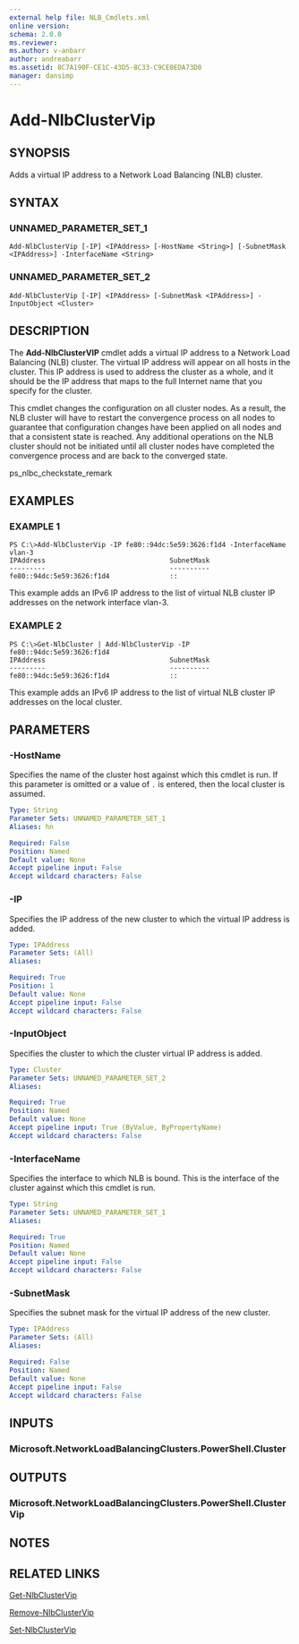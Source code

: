 ```yaml
---
external help file: NLB_Cmdlets.xml
online version: 
schema: 2.0.0
ms.reviewer:
ms.author: v-anbarr
author: andreabarr
ms.assetid: 8C7A190F-CE1C-43D5-8C33-C9CE0EDA73D0
manager: dansimp
---
```


# Add-NlbClusterVip

## SYNOPSIS
Adds a virtual IP address to a Network Load Balancing (NLB) cluster.

## SYNTAX

### UNNAMED_PARAMETER_SET_1
```
Add-NlbClusterVip [-IP] <IPAddress> [-HostName <String>] [-SubnetMask <IPAddress>] -InterfaceName <String>
```

### UNNAMED_PARAMETER_SET_2
```
Add-NlbClusterVip [-IP] <IPAddress> [-SubnetMask <IPAddress>] -InputObject <Cluster>
```

## DESCRIPTION
The **Add-NlbClusterVIP** cmdlet adds a virtual IP address to a Network Load Balancing (NLB) cluster.
The virtual IP address will appear on all hosts in the cluster.
This IP address is used to address the cluster as a whole, and it should be the IP address that maps to the full Internet name that you specify for the cluster.

This cmdlet changes the configuration on all cluster nodes.
As a result, the NLB cluster will have to restart the convergence process on all nodes to guarantee that configuration changes have been applied on all nodes and that a consistent state is reached.
Any additional operations on the NLB cluster should not be initiated until all cluster nodes have completed the convergence process and are back to the converged state.

ps_nlbc_checkstate_remark

## EXAMPLES

### EXAMPLE 1
```
PS C:\>Add-NlbClusterVip -IP fe80::94dc:5e59:3626:f1d4 -InterfaceName vlan-3
IPAddress                               SubnetMask 
---------                               ---------- 
fe80::94dc:5e59:3626:f1d4               ::
```

This example adds an IPv6 IP address to the list of virtual NLB cluster IP addresses on the network interface vlan-3.

### EXAMPLE 2
```
PS C:\>Get-NlbCluster | Add-NlbClusterVip -IP fe80::94dc:5e59:3626:f1d4
IPAddress                               SubnetMask 
---------                               ---------- 
fe80::94dc:5e59:3626:f1d4               ::
```

This example adds an IPv6 IP address to the list of virtual NLB cluster IP addresses on the local cluster.

## PARAMETERS

### -HostName
Specifies the name of the cluster host against which this cmdlet is run.
If this parameter is omitted or a value of `.` is entered, then the local cluster is assumed.

```yaml
Type: String
Parameter Sets: UNNAMED_PARAMETER_SET_1
Aliases: hn

Required: False
Position: Named
Default value: None
Accept pipeline input: False
Accept wildcard characters: False
```

### -IP
Specifies the IP address of the new cluster to which the virtual IP address is added.

```yaml
Type: IPAddress
Parameter Sets: (All)
Aliases: 

Required: True
Position: 1
Default value: None
Accept pipeline input: False
Accept wildcard characters: False
```

### -InputObject
Specifies the cluster to which the cluster virtual IP address is added.

```yaml
Type: Cluster
Parameter Sets: UNNAMED_PARAMETER_SET_2
Aliases: 

Required: True
Position: Named
Default value: None
Accept pipeline input: True (ByValue, ByPropertyName)
Accept wildcard characters: False
```

### -InterfaceName
Specifies the interface to which NLB is bound.
This is the interface of the cluster against which this cmdlet is run.

```yaml
Type: String
Parameter Sets: UNNAMED_PARAMETER_SET_1
Aliases: 

Required: True
Position: Named
Default value: None
Accept pipeline input: False
Accept wildcard characters: False
```

### -SubnetMask
Specifies the subnet mask for the virtual IP address of the new cluster.

```yaml
Type: IPAddress
Parameter Sets: (All)
Aliases: 

Required: False
Position: Named
Default value: None
Accept pipeline input: False
Accept wildcard characters: False
```

## INPUTS

### Microsoft.NetworkLoadBalancingClusters.PowerShell.Cluster

## OUTPUTS

### Microsoft.NetworkLoadBalancingClusters.PowerShell.ClusterVip

## NOTES

## RELATED LINKS

[Get-NlbClusterVip](./Get-NlbClusterVip.md)

[Remove-NlbClusterVip](./Remove-NlbClusterVip.md)

[Set-NlbClusterVip](./Set-NlbClusterVip.md)

